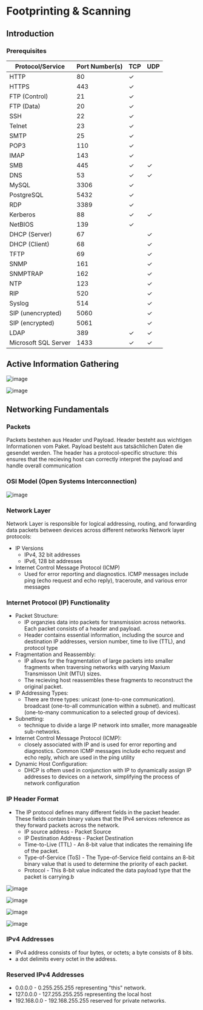 # Footprinting & Scanning

  ##   Introduction

  ###     Prerequisites

| Protocol/Service      | Port Number(s) | TCP | UDP |
|-----------------------|----------------|-----|-----|
| HTTP                  | 80             | ✓   |     |
| HTTPS                 | 443            | ✓   |     |
| FTP (Control)         | 21             | ✓   |     |
| FTP (Data)            | 20             | ✓   |     |
| SSH                   | 22             | ✓   |     |
| Telnet                | 23             | ✓   |     |
| SMTP                  | 25             | ✓   |     |
| POP3                  | 110            | ✓   |     |
| IMAP                  | 143            | ✓   |     |
| SMB                   | 445            | ✓   | ✓   |
| DNS                   | 53             | ✓   | ✓   |
| MySQL                 | 3306           | ✓   |     |
| PostgreSQL            | 5432           | ✓   |     |
| RDP                   | 3389           | ✓   |     |
| Kerberos              | 88             | ✓   | ✓   |
| NetBIOS               | 139            | ✓   |     |
| DHCP (Server)         | 67             |     | ✓   |
| DHCP (Client)         | 68             |     | ✓   |
| TFTP                  | 69             |     | ✓   |
| SNMP                  | 161            |     | ✓   |
| SNMPTRAP              | 162            |     | ✓   |
| NTP                   | 123            |     | ✓   |
| RIP                   | 520            |     | ✓   |
| Syslog                | 514            |     | ✓   |
| SIP (unencrypted)     | 5060           |     | ✓   |
| SIP (encrypted)       | 5061           |     | ✓   |
| LDAP                  | 389            | ✓   | ✓   |
| Microsoft SQL Server  | 1433           | ✓   | ✓   |


## Active Information Gathering

![image](https://github.com/user-attachments/assets/821d40f0-d174-4bd3-b23a-f651b2638a3b)

![image](https://github.com/user-attachments/assets/9d130611-ee35-4260-a1dd-5e1d5a888223)

## Networking Fundamentals

### Packets

Packets bestehen aus Header und Payload. Header besteht aus wichtigen Informationen vom Paket. Payload besteht aus tatsächlichen Daten die gesendet werden. The header has a protocol-specific structure: this ensures that the recieving host can correctly interpret the payload and handle overall communication


### OSI Model (Open Systems Interconnection)
![image](https://github.com/user-attachments/assets/7140f543-e5b7-4040-a317-7d6cef7ec0c1)

### Network Layer
Network Layer is responsible for logical addressing, routing, and forwarding data packets between devices across different networks
Network layer protocols:
- IP Versions
  - IPv4, 32 bit addresses
  - IPv6, 128 bit addresses
- Internet Control Message Protocol (ICMP)
  - Used for error reporting and diagnostics. ICMP messages include ping (echo request and echo reply), traceroute, and various error messages

### Internet Protocol (IP) Functionality
- Packet Structure:
  - IP organzies data into packets for transmission across networks. Each packet consists of a header and payload.
  - Header contains essential information, including the source and destination IP addresses, version number, time to live (TTL), and protocol type
- Fragmentation and Reassembly:
  - IP allows for the fragmentation of large packets into smaller fragments when traversing networks with varying Maxium Transmisson Unit (MTU) sizes.
  - The recieving host reassembles these fragments to reconstruct the original packet.
- IP Addressing Types:
  - There are three types: unicast (one-to-one communication). broadcast (one-to-all communication within a subnet). and multicast (one-to-many communication to a selected group of devices).
- Subnetting:
  - technique to divide a large IP network into smaller, more manageable sub-networks.
- Internet Control Message Protocol (ICMP):
  - closely associated with IP and is used for error reporting and diagnostics. Common ICMP messages include echo request and echo reply, which are used in the ping utility
- Dynamic Host Configuration:
  - DHCP is oftem used in conjunction with IP to dynamically assign IP addresses to devices on a network, simplifying the process of network configuration

### IP Header Format
- The IP protocol defines many different fields in the packet header. These fields contain binary values that the IPv4 services reference as they forward packets across the network.
  - IP source address - Packet Source
  - IP Destination Address - Packet Destination
  - Time-to-Live (TTL) - An 8-bit value that indicates the remaining life of the packet.
  - Type-of-Service (ToS) - The Type-of-Service field contains an 8-bit binary value that is used to determine the priority of each packet.
  - Protocol - This 8-bit value indicated the data payload type that the packet is carrying.b

![image](https://github.com/user-attachments/assets/21ddce2a-45dd-4ae4-9b55-751d1b35d79f)

![image](https://github.com/user-attachments/assets/4d81584c-440b-411e-8f87-9fc85b64356c)

![image](https://github.com/user-attachments/assets/758e0002-6ed8-4b7a-b103-e922c47e03f1)

![image](https://github.com/user-attachments/assets/59276f45-e3ca-4a39-8bb2-a9324aeff536)

### IPv4 Addresses
- IPv4 address consists of four bytes, or octets; a byte consists of 8 bits.
- a dot delimits every octet in the address.

### Reserved IPv4 Addresses
- 0.0.0.0 - 0.255.255.255 representing "this" network.
- 127.0.0.0 - 127.255.255.255 representing the local host
- 192.168.0.0 - 192.168.255.255 reserved for private networks.

###










